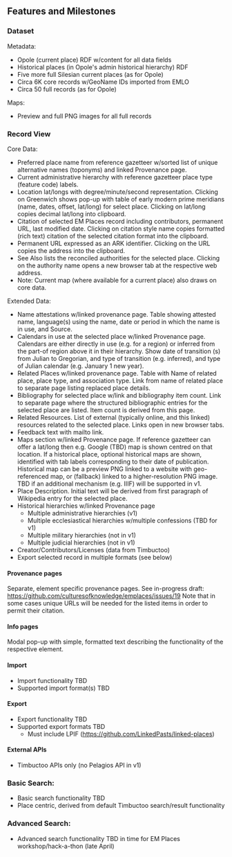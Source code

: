 ## Features and Milestones

### Dataset

Metadata:

- Opole (current place) RDF w/content for all data fields
- Historical places (in Opole's admin historical hierarchy) RDF
- Five more full Silesian current places (as for Opole) 
- Circa 6K core records w/GeoName IDs imported from EMLO
- Circa 50 full records (as for Opole)

Maps:

- Preview and full PNG images for all full records

### Record View

Core Data:

- Preferred place name from reference gazetteer w/sorted list of unique alternative names (toponyms) and linked Provenance page.
- Current administrative hierarchy with reference gazetteer place type (feature code) labels.
- Location lat/longs with degree/minute/second representation. Clicking on Greenwich shows pop-up with table of early modern prime meridians (name, dates, offset, lat/long) for select place. Clicking on lat/long copies decimal lat/long into clipboard.
- Citation of selected EM Places record including contributors, permanent URL, last modified date. Clicking on citation style name copies formatted (rich text) citation of the selected citation format into the clipboard.
- Permanent URL expressed as an ARK identifier. Clicking on the URL copies the address into the clipboard.
- See Also lists the reconciled authorities for the selected place. Clicking on the authority name opens a new browser tab at the respective web address.
- Note: Current map (where available for a current place) also draws on core data.

Extended Data:

- Name attestations w/linked provenance page. Table showing attested name, language(s) using the name, date or period in which the name is in use, and Source.
- Calendars in use at the selected place w/linked Provenance page. Calendars are either directly in use (e.g. for a region) or inferred from the part-of region above it in their hierarchy. Show date of transition (s) from Julian to Gregorian, and type of transition (e.g. inferred), and type of Julian calendar (e.g. January 1 new year).
- Related Places w/linked provenance page. Table with Name of related place, place type, and association type. Link from name of related place to separate page listing replaced place details. 
- Bibliography for selected place w/link and bibliography item count. Link to separate page where the structured bibliographic entries for the selected place are listed. Item count is derived from this page. 
- Related Resources. List of external (typically online, and this linked) resources related to the selected place. Links open in new browser tabs.
- Feedback text with mailto link.
- Maps section w/linked Provenance page. If reference gazetteer can offer a lat/long then e.g. Google (TBD) map is shown centred on that location. If a historical place, optional historical maps are shown, identified with tab labels corresponding to their date of publication. Historical map can be a preview PNG linked to a website with geo-referenced map, or (fallback) linked to a higher-resolution PNG image. TBD if an additional mechanism (e.g. IIIF) will be supported in v1.
- Place Description. Initial text will be derived from first paragraph of Wikipedia entry for the selected place. 
- Historical hierarchies w/linked Provenance page
	- Multiple administrative hierarchies (v1)
	- Multiple ecclesiastical hierarchies w/multiple confessions (TBD for v1)
	- Multiple military hierarchies (not in v1)
	- Multiple judicial hierarchies (not in v1)
- Creator/Contributors/Licenses (data from Timbuctoo)
- Export selected record in multiple formats (see below)

#### Provenance pages

Separate, element specific provenance pages. See in-progress draft: https://github.com/culturesofknowledge/emplaces/issues/19 Note that in some cases unique URLs will be needed for the listed items in order to permit their citation.

#### Info pages

Modal pop-up with simple, formatted text describing the functionality of the respective element.

#### Import

- Import functionality TBD
- Supported import format(s) TBD

#### Export

- Export functionality TBD
- Supported export formats TBD
	- Must include LPIF (https://github.com/LinkedPasts/linked-places)

#### External APIs

- Timbuctoo APIs only (no Pelagios API in v1)

### Basic Search:

- Basic search functionality TBD
- Place centric, derived from default Timbuctoo search/result functionality

### Advanced Search:

- Advanced search functionality TBD in time for EM Places workshop/hack-a-thon (late April)